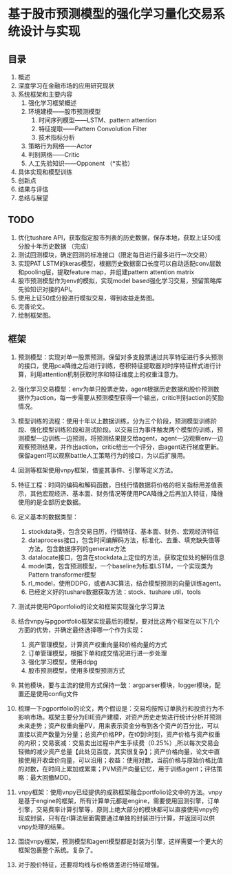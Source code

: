 # 基于股市预测模型的强化学习量化交易系统设计与实现


## 目录

1. 概述
2. 深度学习在金融市场的应用研究现状
3. 系统框架和主要内容
   1. 强化学习框架概述
   2. 环境建模——股市预测模型
      1. 时间序列模型——LSTM、pattern attention
      2. 特征提取——Pattern Convolution Filter
      3. 技术指标分析
   3. 策略行为网络——Actor
   4. 判别网络——Critic
   5. 人工先验知识——Opponent （*实验）
4. 具体实现和模型训练
5. 创新点
6. 结果与评估
7. 总结与展望

## TODO

1. 优化tushare API，获取指定股市列表的历史数据，保存本地，获取上证50成分股十年历史数据 （完成）
2. 测试回测模块，确定回测的标准接口（限定每日进行最多进行一次交易）
3. 实现PAT LSTM的keras模型，根据历史数据窗口长度可以自动适配conv层数和pooling层，提取feature map，并组建pattern attention matrix
4. 股市预测模型作为env的模拟，实现model based强化学习交易，预留策略库先验知识对接的API。
5. 使用上证50成分股进行模拟交易，得到收益走势图。
6. 完善论文。
7. 绘制框架图。


## 框架

1. 预测模型：实现对单一股票预测，保留对多支股票通过共享特征进行多头预测的接口，使用pca降维之后进行训练，卷积特征提取器对时序特征样式进行计算，利用attention机制获取时序和特征维度上的权重注意力。

2. 强化学习交易模型：env为单只股票走势，agent根据历史数据和股价预测数据作为action，每一步需要从预测模型获得一个输出，critic判别action的奖励情况。

3. 模型训练的流程：使用十年以上数据训练，分为三个阶段，预测模型训练阶段、强化模型训练阶段和测试阶段。以交易日为事件触发两个模型的训练，预测模型一边训练一边预测，将预测结果提交给agent，agent一边观察env一边观察预测结果，并作出action，critic给出一个评分，由agent进行梯度更新。保留agent可以观察battle人工策略行为的接口，为以后扩展用。

4. 回测等框架使用vnpy框架，借鉴其事件、引擎等定义方法。

5. 特征工程：时间的编码和解码函数，日线行情数据将价格的相关指标用差值表示，其他宏观经济、基本面、财务情况等使用PCA降维之后再加入特征，降维使用的是全部历史数据。
   
6. 定义基本的数据类型：

   1. stockdata类，包含交易日历，行情特征、基本面、财务、宏观经济特征
   2. dataprocess接口，包含时间编解码方法，标准化、去重、填充缺失值等方法，包含数据序列的generate方法
   3. datalocate接口，包含在stockdata上定位的方法，获取定位处的解码信息
   4. model类，包含预测模型，一个baseline为标准LSTM，一个实现类为Pattern transformer模型
   5. rl_model，使用DDPG，或者A3C算法，结合模型预测的向量训练agent。
   6. 已经定义好的tushare数据获取方法：stock、tushare util，tools

7. 测试并使用PGportfolio的论文和框架实现强化学习算法

8. 结合vnpy与pgportfolio框架实现最后的模型，要对比这两个框架在以下几个方面的优势，并确定最终选择哪一个作为实现：
   1. 资产管理模型，计算资产权重向量和价格向量的方式
   2. 订单管理模型，根据下单和成交情况进行进一步处理
   3. 强化学习模型，使用ddpg
   4. 股市预测模型，使用多模型预测方式

9. 其他模块，要与主流的使用方式保持一致：argparser模块，logger模块，配置还是使用config文件

10. 梳理一下pgportfolio的论文，两个假设是：交易均按照订单执行和投资行为不影响市场。框架主要分为EIIE资产建模，对资产历史走势进行统计分析并预测未来走势；资产权重向量PV，用来表示资金分布到各个资产的百分比，可以直接以资产数量为分量；总资产价格PP，在t0到t时刻，资产价格与资产权重的内积；交易衰减：交易卖出过程中产生手续费（0.25%）,所以每次交易会轻微的减少资产总量【此处见百度，其实很复杂】；资产价格向量，论文中直接使用开收盘价向量，可以沿用；收益：使用对数，当前价格与原始价格比值的对数，在时间上累加或累乘；PVM资产向量记忆，用于训练agent；评估策略：最大回撤MDD。

11. vnpy框架：使用vnpy已经提供的成熟框架融合portfolio论文中的方法。vnpy是基于engine的框架，所有计算单元都是engine，需要使用回测引擎，订单引擎，交易费率计算引擎等，原则上绝大部分的模块都可以直接使用vnpy的现成封装，只有在rl算法层面需要通过单独的封装进行计算，并返回可以供vnpy处理的结果。

12. 围绕vnpy框架，预测模型和agent模型都是封装为引擎，这样需要一个更大的框架包裹整个系统。复杂了。

13. 对于股价特征，还要将均线与价格做差进行特征增强。